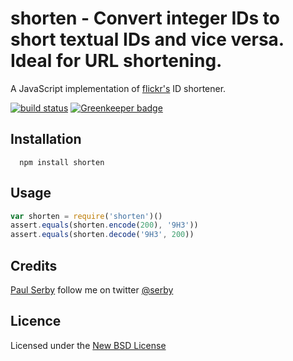 # shorten - Convert integer IDs to short textual IDs and vice versa. Ideal for URL shortening.

A JavaScript implementation of [flickr's](http://www.flickr.com/groups/api/discuss/72157616713786392/) ID shortener.

[![build status](https://secure.travis-ci.org/serby/###.png)](http://travis-ci.org/serby/shortern) [![Greenkeeper badge](https://badges.greenkeeper.io/serby/shorten.svg)](https://greenkeeper.io/)

## Installation

      npm install shorten

## Usage

```js
var shorten = require('shorten')()
assert.equals(shorten.encode(200), '9H3'))
assert.equals(shorten.decode('9H3', 200))
```

## Credits
[Paul Serby](https://github.com/serby/) follow me on twitter [@serby](http://twitter.com/serby)

## Licence
Licensed under the [New BSD License](http://opensource.org/licenses/bsd-license.php)